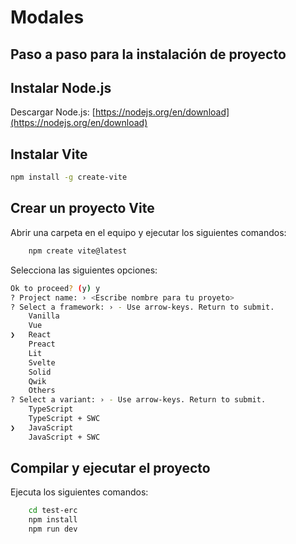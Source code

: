 # Modales

## Paso a paso para la instalación de proyecto

## Instalar Node.js

Descargar Node.js: [https://nodejs.org/en/download](https://nodejs.org/en/download)

## Instalar Vite

```bash
npm install -g create-vite
```

## Crear un proyecto Vite

Abrir una carpeta en el equipo y ejecutar los siguientes comandos:

```bash
    npm create vite@latest
```
Selecciona las siguientes opciones:

```bash
Ok to proceed? (y) y
? Project name: › <Escribe nombre para tu proyeto>
? Select a framework: › - Use arrow-keys. Return to submit.
    Vanilla
    Vue
❯   React
    Preact
    Lit
    Svelte
    Solid
    Qwik
    Others
? Select a variant: › - Use arrow-keys. Return to submit.
    TypeScript
    TypeScript + SWC
❯   JavaScript
    JavaScript + SWC
```

## Compilar y ejecutar el proyecto

Ejecuta los siguientes comandos:

```bash
    cd test-erc
    npm install
    npm run dev
```